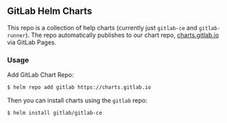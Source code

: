## GitLab Helm Charts

This repo is a collection of help charts (currently just `gitlab-ce` and `gitlab-runner`). 
The repo automatically publishes to our chart repo, [charts.gitlab.io](https://charts.gitlab.io) via GitLab Pages.

### Usage

Add GitLab Chart Repo:

```bash
$ helm repo add gitlab https://charts.gitlab.io
```

Then you can install charts using the  `gitlab` repo:

```bash
$ helm install gitlab/gitlab-ce
```
